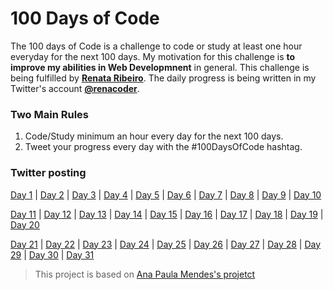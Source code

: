 # 100 Days of Code
The 100 days of Code is a challenge to code or study at least one hour everyday for the next 100 days.
My motivation for this challenge is **to improve my abilities in Web Developmnent** in general.
This challenge is being fulfilled by **[Renata Ribeiro](https://github.com/renaderibeiro)**.
The daily progress is being written in my Twitter's account **[@renacoder](https://twitter.com/renacoder)**.

### Two Main Rules
1. Code/Study minimum an hour every day for the next 100 days.
2. Tweet your progress every day with the #100DaysOfCode hashtag.

### Twitter posting
[Day 1](https://twitter.com/renacoder/status/1280669416875872256) | [Day 2](https://twitter.com/renacoder/status/1280959546836627458) | [Day 3](https://twitter.com/renacoder/status/1281390623082381317) | [Day 4](https://twitter.com/renacoder/status/1281758103822897153) | [Day 5](https://twitter.com/renacoder/status/1282122230902730752) | [Day 6](https://twitter.com/renacoder/status/1282473370441994241) | [Day 7](https://twitter.com/renacoder/status/1282831070954762245) | [Day 8](https://twitter.com/renacoder/status/1283198305992953856) | [Day 9](https://twitter.com/renacoder/status/1283571880927145994) | [Day 10](https://twitter.com/renacoder/status/1283924205688553477)

[Day 11](https://twitter.com/renacoder/status/1284303574768517120) | [Day 12](https://twitter.com/renacoder/status/1284666946072580097) | [Day 13](https://twitter.com/renacoder/status/1285019673399119873) | [Day 14](https://twitter.com/renacoder/status/1285397513676238848) | [Day 15](https://twitter.com/renacoder/status/1285761225700323330) | [Day 16](https://twitter.com/renacoder/status/1286108489266401285) | [Day 17](https://twitter.com/renacoder/status/1286473633389596673) | [Day 18](https://twitter.com/renacoder/status/1286821532589797376) | [Day 19](https://twitter.com/renacoder/status/1287182747669274625) | [Day 20](https://twitter.com/renacoder/status/1287532444867088387)

[Day 21](https://twitter.com/renacoder/status/1287895708356481024) | [Day 22](https://twitter.com/renacoder/status/1288283226818187270?s=21) | [Day 23](https://twitter.com/renacoder/status/1288611863916314630) | [Day 24](https://twitter.com/renacoder/status/1288939700603019264) | [Day 25](https://twitter.com/renacoder/status/1289351969761456128) | [Day 26](https://twitter.com/renacoder/status/1289733687857176576) | [Day 27](https://twitter.com/renacoder/status/1290110798874857474) | [Day 28](https://twitter.com/renacoder/status/1290351578285772800) | [Day 29](https://twitter.com/renacoder/status/1290811362747318272) | [Day 30](https://twitter.com/renacoder/status/1291162427623604224) | [Day 31](https://twitter.com/renacoder/status/1291565739959255040)

> This project is based on [Ana Paula Mendes's projetct](https://github.com/anapaulamendes/100-days-of-code-js)




